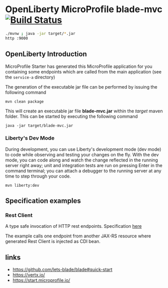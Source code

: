 # OpenLiberty MicroProfile blade-mvc [![Build Status](https://travis-ci.org/daggerok/openliberty-serve-blade-mvc.svg?branch=master)](https://travis-ci.org/daggerok/openliberty-serve-blade-mvc)

```bash
./mvnw ; java -jar target/*.jar
http :9000
```

## OpenLiberty Introduction

MicroProfile Starter has generated this MicroProfile application for you containing some endpoints which are called from the main application (see the `service-a` directory)

The generation of the executable jar file can be performed by issuing the following command

    mvn clean package

This will create an executable jar file **blade-mvc.jar** within the _target_ maven folder. This can be started by executing the following command

    java -jar target/blade-mvc.jar 

### Liberty's Dev Mode

During development, you can use Liberty's development mode (dev mode) to code while observing and testing your changes on the fly.
With the dev mode, you can code along and watch the change reflected in the running server right away; 
unit and integration tests are run on pressing Enter in the command terminal; you can attach a debugger to the running server at any time to step through your code.

    mvn liberty:dev

## Specification examples

### Rest Client

A type safe invocation of HTTP rest endpoints. Specification [here](https://microprofile.io/project/eclipse/microprofile-rest-client)

The example calls one endpoint from another JAX-RS resource where generated Rest Client is injected as CDI bean.

## links

* https://github.com/lets-blade/blade#quick-start
* https://vertx.io/
* https://start.microprofile.io/
